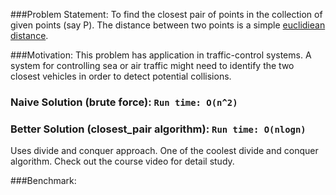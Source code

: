 ###Problem Statement:
To find the closest pair of points in the collection of given points (say P). The distance between two points is a simple
[euclidiean distance](http://en.wikipedia.org/wiki/Euclidean_distance).

###Motivation:
This problem has application in traffic-control systems. A system for controlling sea or air traffic might need to identify the two closest vehicles in order to detect potential collisions.

### Naive Solution (brute force): `Run time: O(n^2)`


### Better Solution (closest_pair algorithm): `Run time: O(nlogn)`

Uses divide and conquer approach. One of the coolest divide and conquer algorithm. Check out the course video for detail study. 

###Benchmark:
<pre>

</pre>
